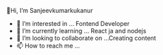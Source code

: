  👋Hi, I’m Sanjeevkumarkukanur
- 👀 I’m interested in ... Fontend Developer
- 🌱 I’m currently learning ... React ja and nodejs 
- 💞️ I’m looking to collaborate on ...Creating content
- 📫 How to reach me ...

